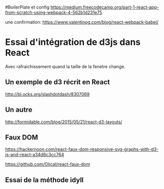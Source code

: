 

#BoilerPlate et config
https://medium.freecodecamp.org/part-1-react-app-from-scratch-using-webpack-4-562b1d231e75

une confirmation: https://www.valentinog.com/blog/react-webpack-babel/

# Essai d'intégration de d3js dans React

Avec rafraichissement quand la taille de la fenetre change.

## Un exemple de d3 récrit en React
http://bl.ocks.org/slashdotdash/8307069

## Un autre
http://formidable.com/blog/2015/05/21/react-d3-layouts/

## Faux DOM

https://hackernoon.com/react-faux-dom-responsive-svg-graphs-with-d3-js-and-react-a34d6c3cc764

https://github.com/Olical/react-faux-dom

## Essai de la méthode idyll

